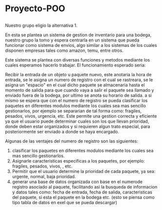 # Proyecto-POO
## 
Nuestro grupo eligio la alternativa 1.

En esta se plantea un sistema de gestion de inventario para una bodega, nuestro grupo la tomo y espera centrarla en un sistema que pueda funcionar como sistema de envios, algo similar a los sistemas de los cuales disponen empresas tales como amazon, temu, entre otros.

Este sistema se plantea con diversas funciones y metodos mediante los cuales esperamos hacerlo trabajar. El funcionamiento esperado seria: 

Recibir la entrada de un objeto u paquete nuevo, este anotaria la hora de entrada, se le asigna un numero de registro con el cual se rastreara, se le asigna un "espacio" en el cual dicho paquete se almacenaria hasta el momento de salida para que cuando vaya a salir el paquete sea llamado y  enviado fuera de la bodega, por ultimo se anota su horario de salida.   a si mismo se espera que con el numero de registro se pueda clasificar los paquetes en diferentes modulos mediante los cuales sea mas sencillo gestionarlos, por ejemplo se separarian de tal forma como: fragiles, pesados, vivos, urgencia, etc. Este permite una gestion correcta y eficiente ya que el usuario puede determinar cuales son los que llevan prioridad, donde deben estar organizados y si requieren algun trato especial, para posteriormente ser enviado a donde se haya encargado.  

Algunas de las ventajes del numero de registro son las siguientes:
1. clasificar los paquetes en diferentes modulos mediante los cuales sea mas sencillo gestionarlos. 
2. Asignarle caracteristicas especificas a los paquetes, por ejemplo: fragiles, pesados, vivos, , etc.
3. Permitir que el usuario determine la prioridad de cada paquete, ya sea: urgente, normal, baja prioridad.
4. generar una base de datos organizada con base en el numerode registro asociado al paquete, facilitando asi la busqueda de informacion y datos tales como: fecha de entrada, fecha de salida, caracteristicas del paquete, si esta el paquete en la bodega etc. (esto se piensa como tipo tabla de datos en exel que se pueda descargar)


